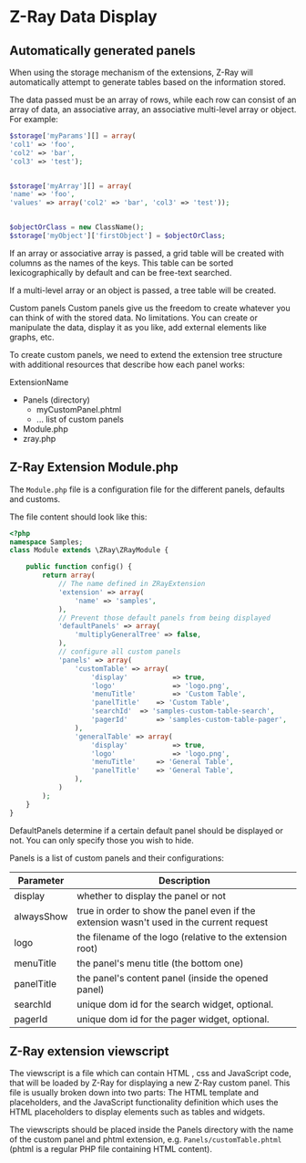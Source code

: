 Z-Ray Data Display
==========

## Automatically generated panels
When using the storage mechanism of the extensions, Z-Ray will automatically attempt to generate tables based on the information stored.

The data passed must be an array of rows, while each row can consist of an array of data, an associative array, an associative multi-level array or object. For example:

```php
$storage['myParams'][] = array(
'col1' => 'foo', 
'col2' => 'bar', 
'col3' => 'test');


$storage['myArray'][] = array(
'name' => 'foo', 
'values' => array('col2' => 'bar', 'col3' => 'test'));


$objectOrClass = new ClassName();
$storage['myObject']['firstObject'] = $objectOrClass;
```

If an array or associative array is passed, a grid table will be created with columns as the names of the keys. This table can be sorted lexicographically by default and can be free-text searched. 

If a multi-level array or an object is passed, a tree table will be created.


Custom panels
Custom panels give us the freedom to create whatever you can think of with the stored data. No limitations. You can create or manipulate the data, display it as you like, add external elements like graphs, etc.

To create custom panels, we need to extend the extension tree structure with additional resources that describe how each panel works:

ExtensionName
- Panels (directory)
  - myCustomPanel.phtml
  - ... list of custom panels
- Module.php
- zray.php

## Z-Ray Extension Module.php
The `Module.php` file is a configuration file for the different panels, defaults and customs.

The file content should look like this:

```php
<?php
namespace Samples;
class Module extends \ZRay\ZRayModule {

    public function config() {
        return array(
            // The name defined in ZRayExtension
            'extension' => array(
                'name' => 'samples',
            ),
            // Prevent those default panels from being displayed
            'defaultPanels' => array(
                'multiplyGeneralTree' => false,
            ),
            // configure all custom panels
            'panels' => array(
                'customTable' => array(
                    'display'       	=> true,
                    'logo'          	=> 'logo.png',
                    'menuTitle'     	=> 'Custom Table',
                    'panelTitle'	=> 'Custom Table',
                    'searchId' 	=> 'samples-custom-table-search',
                    'pagerId'		=> 'samples-custom-table-pager',
                ),
                'generalTable' => array(
                    'display'       	=> true,
                    'logo'          	=> 'logo.png',
                    'menuTitle' 	=> 'General Table',
                    'panelTitle'	=> 'General Table',
                ),
            )
        );
    }
}
```

DefaultPanels determine if a certain default panel should be displayed or not. You can only specify those you wish to hide.

Panels is a list of custom panels and their configurations:

Parameter | Description
------------ | -------------
display | whether to display the panel or not
alwaysShow | true in order to show the panel even if the extension wasn't used in the current request
logo | the filename of the logo (relative to the extension root)
menuTitle | the panel's menu title (the bottom one)
panelTitle | the panel's content panel (inside the opened panel)
searchId | unique dom id for the search widget, optional.
pagerId | unique dom id for the pager widget, optional.

## Z-Ray extension viewscript
The viewscript is a file which can contain HTML , css and JavaScript  code, that will be loaded by Z-Ray for displaying a new Z-Ray custom panel. 
This file is usually broken down into two parts: The HTML template and placeholders, and the JavaScript  functionality definition which uses the HTML placeholders to display elements such as tables and widgets.

The viewscripts should be placed inside the Panels directory with the name of the custom panel and phtml extension, e.g. `Panels/customTable.phtml` (phtml is a regular PHP file containing HTML  content).
